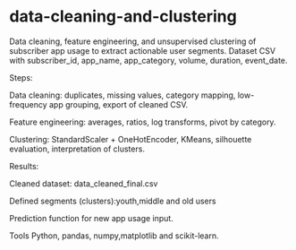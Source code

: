 # data-cleaning-and-clustering
Data cleaning, feature engineering, and unsupervised clustering of subscriber app usage to extract actionable user segments.
Dataset
CSV with subscriber_id, app_name, app_category, volume, duration, event_date.

Steps:

Data cleaning: duplicates, missing values, category mapping, low-frequency app grouping, export of cleaned CSV.

Feature engineering: averages, ratios, log transforms, pivot by category.

Clustering: StandardScaler + OneHotEncoder, KMeans, silhouette evaluation, interpretation of clusters.

Results:

Cleaned dataset: data_cleaned_final.csv

Defined segments (clusters):youth,middle and old users

Prediction function for new app usage input.

Tools
Python, pandas, numpy,matplotlib and scikit-learn.
